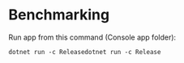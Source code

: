 # Benchmarking

Run app from this command (Console app folder):

`dotnet run -c Releasedotnet run -c Release` 

